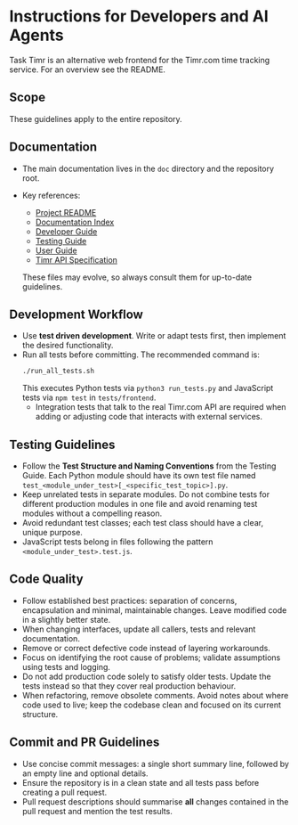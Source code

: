 # Instructions for Developers and AI Agents

Task Timr is an alternative web frontend for the Timr.com time tracking service.
For an overview see the README.

## Scope
These guidelines apply to the entire repository.

## Documentation
- The main documentation lives in the `doc` directory and the repository root.
- Key references:
  - [Project README](README.md)
  - [Documentation Index](doc/README.md)
  - [Developer Guide](doc/README.Developer%20Guide.md)
  - [Testing Guide](doc/README.Testing%20Guide.md)
  - [User Guide](doc/README.User%20Guide.md)
  - [Timr API Specification](doc/timr_api_0_2_11_openapi_v3.md)
  
  These files may evolve, so always consult them for up-to-date guidelines.

## Development Workflow
- Use **test driven development**. Write or adapt tests first, then implement the
  desired functionality.
- Run all tests before committing. The recommended command is:
  ```bash
  ./run_all_tests.sh
  ```
  This executes Python tests via `python3 run_tests.py` and JavaScript tests via
  `npm test` in `tests/frontend`.
  - Integration tests that talk to the real Timr.com API are required when adding
    or adjusting code that interacts with external services.

## Testing Guidelines
- Follow the **Test Structure and Naming Conventions** from the Testing Guide.
  Each Python module should have its own test file named
  `test_<module_under_test>[_<specific_test_topic>].py`.
- Keep unrelated tests in separate modules. Do not combine tests for different
  production modules in one file and avoid renaming test modules without a
  compelling reason.
- Avoid redundant test classes; each test class should have a clear, unique purpose.
- JavaScript tests belong in files following the pattern
  `<module_under_test>.test.js`.

## Code Quality
- Follow established best practices: separation of concerns, encapsulation and
  minimal, maintainable changes. Leave modified code in a slightly better state.
- When changing interfaces, update all callers, tests and relevant documentation.
- Remove or correct defective code instead of layering workarounds.
- Focus on identifying the root cause of problems; validate assumptions using tests and logging.
- Do not add production code solely to satisfy older tests. Update the tests
  instead so that they cover real production behaviour.
- When refactoring, remove obsolete comments. Avoid notes about where code used
  to live; keep the codebase clean and focused on its current structure.

## Commit and PR Guidelines
- Use concise commit messages: a single short summary line, followed by an empty
  line and optional details.
- Ensure the repository is in a clean state and all tests pass before creating a
  pull request.
- Pull request descriptions should summarise **all** changes contained in the
  pull request and mention the test results.
